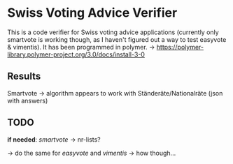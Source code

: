 # Swiss Voting Advice Verifier

This is a code verifier for Swiss voting advice applications (currently only smartvote is working though, as I haven't figured out a way to test easyvote & vimentis).
It has been programmed in polymer. -> https://polymer-library.polymer-project.org/3.0/docs/install-3-0

 
## Results

Smartvote -> algorithm appears to work with Ständeräte/Nationalräte (json with answers)

## TODO

**if needed**:
*smartvote*
-> nr-lists?

-> do the same for *easyvote* and *vimentis* -> how though...
